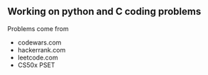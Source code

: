 ## Working on python and C  coding problems

Problems come from
- codewars.com
- hackerrank.com
- leetcode.com	
- CS50x PSET
